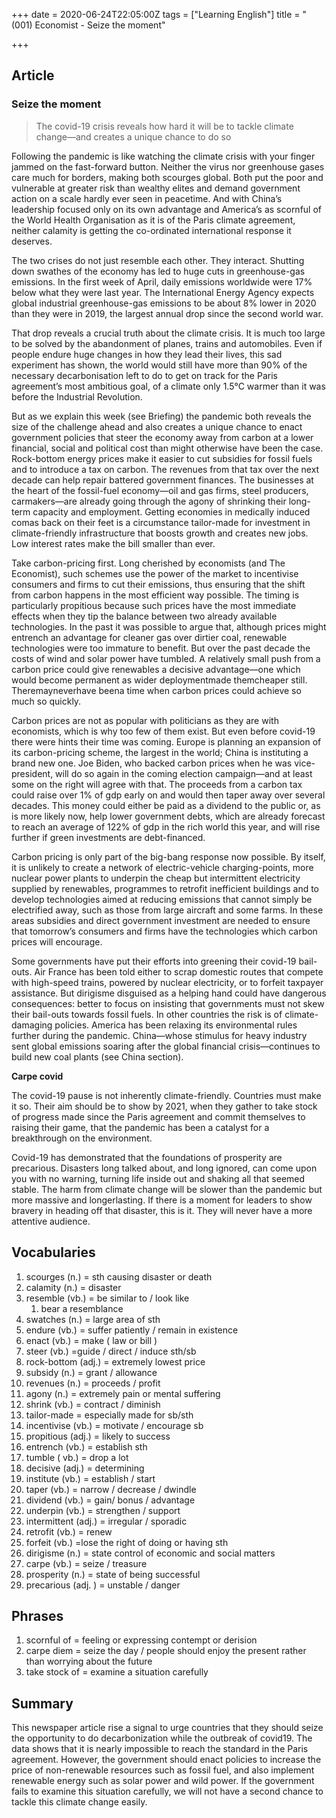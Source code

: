 +++
date = 2020-06-24T22:05:00Z
tags = ["Learning English"]
title = "(001) Economist - Seize the moment"

+++
## Article

### Seize the moment

> The covid-19 crisis reveals how hard it will be to tackle climate change—and creates a unique chance to do so

Following the pandemic is like watching the climate crisis with your finger jammed on the fast-forward button. Neither the virus nor greenhouse gases care much for borders, making both scourges global. Both put the poor and vulnerable at greater risk than wealthy elites and demand government action on a scale hardly ever seen in peacetime. And with China’s leadership focused only on its own advantage and America’s as scornful of the World Health Organisation as it is of the Paris climate agreement, neither calamity is getting the co-ordinated international response it deserves.

The two crises do not just resemble each other. They interact. Shutting down swathes of the economy has led to huge cuts in greenhouse-gas emissions. In the first week of April, daily emissions worldwide were 17% below what they were last year. The International Energy Agency expects global industrial greenhouse-gas emissions to be about 8% lower in 2020 than they were in 2019, the largest annual drop since the second world war.

That drop reveals a crucial truth about the climate crisis. It is much too large to be solved by the abandonment of planes, trains and automobiles. Even if people endure huge changes in how they lead their lives, this sad experiment has shown, the world would still have more than 90% of the necessary decarbonisation left to do to get on track for the Paris agreement’s most ambitious goal, of a climate only 1.5°C warmer than it was before the Industrial Revolution.

But as we explain this week (see Briefing) the pandemic both reveals the size of the challenge ahead and also creates a unique chance to enact government policies that steer the economy away from carbon at a lower financial, social and political cost than might otherwise have been the case. Rock-bottom energy prices make it easier to cut subsidies for fossil fuels and to introduce a tax on carbon. The revenues from that tax over the next decade can help repair battered government finances. The businesses at the heart of the fossil-fuel economy—oil and gas firms, steel producers, carmakers—are already going through the agony of shrinking their long-term capacity and employment. Getting economies in medically induced comas back on their feet is a circumstance tailor-made for investment in climate-friendly infrastructure that boosts growth and creates new jobs. Low interest rates make the bill smaller than ever.

Take carbon-pricing first. Long cherished by economists (and The Economist), such schemes use the power of the market to incentivise consumers and firms to cut their emissions, thus ensuring that the shift from carbon happens in the most efficient way possible. The timing is particularly propitious because such prices have the most immediate effects when they tip the balance between two already available technologies. In the past it was possible to argue that, although prices might entrench an advantage for cleaner gas over dirtier coal, renewable technologies were too immature to benefit. But over the past decade the costs of wind and solar power have tumbled. A relatively small push from a carbon price could give renewables a decisive advantage—one which would become permanent as wider deploymentmade themcheaper still. Theremayneverhave beena time when carbon prices could achieve so much so quickly.

Carbon prices are not as popular with politicians as they are with economists, which is why too few of them exist. But even before covid-19 there were hints their time was coming. Europe is planning an expansion of its carbon-pricing scheme, the largest in the world; China is instituting a brand new one. Joe Biden, who backed carbon prices when he was vice-president, will do so again in the coming election campaign—and at least some on the right will agree with that. The proceeds from a carbon tax could raise over 1% of gdp early on and would then taper away over several decades. This money could either be paid as a dividend to the public or, as is more likely now, help lower government debts, which are already forecast to reach an average of 122% of gdp in the rich world this year, and will rise further if green investments are debt-financed.

Carbon pricing is only part of the big-bang response now possible. By itself, it is unlikely to create a network of electric-vehicle charging-points, more nuclear power plants to underpin the cheap but intermittent electricity supplied by renewables, programmes to retrofit inefficient buildings and to develop technologies aimed at reducing emissions that cannot simply be electrified away, such as those from large aircraft and some farms. In these areas subsidies and direct government investment are needed to ensure that tomorrow’s consumers and firms have the technologies which carbon prices will encourage.

Some governments have put their efforts into greening their covid-19 bail-outs. Air France has been told either to scrap domestic routes that compete with high-speed trains, powered by nuclear electricity, or to forfeit taxpayer assistance. But dirigisme disguised as a helping hand could have dangerous consequences: better to focus on insisting that governments must not skew their bail-outs towards fossil fuels. In other countries the risk is of climate-damaging policies. America has been relaxing its environmental rules further during the pandemic. China—whose stimulus for heavy industry sent global emissions soaring after the global financial crisis—continues to build new coal plants (see China section).

**Carpe covid**

The covid-19 pause is not inherently climate-friendly. Countries must make it so. Their aim should be to show by 2021, when they gather to take stock of progress made since the Paris agreement and commit themselves to raising their game, that the pandemic has been a catalyst for a breakthrough on the environment.

Covid-19 has demonstrated that the foundations of prosperity are precarious. Disasters long talked about, and long ignored, can come upon you with no warning, turning life inside out and shaking all that seemed stable. The harm from climate change will be slower than the pandemic but more massive and longerlasting. If there is a moment for leaders to show bravery in heading off that disaster, this is it. They will never have a more attentive audience.

## Vocabularies

 1. scourges (n.) = sth causing disaster or death
 2. calamity (n.) = disaster
 3. resemble (vb.) = be similar to / look like
    1. bear a resemblance
 4. swatches (n.) = large area of sth
 5. endure (vb.) = suffer patiently / remain in existence
 6. enact (vb.) = make ( law or bill )
 7. steer (vb.) =guide / direct / induce sth/sb
 8. rock-bottom (adj.) = extremely lowest price
 9. subsidy (n.) = grant / allowance
10. revenues (n.) = proceeds / profit
11. agony (n.) = extremely pain or mental suffering
12. shrink (vb.) = contract / diminish
13. tailor-made = especially made for sb/sth
14. incentivise (vb.) = motivate / encourage sb
15. propitious (adj.) = likely to success
16. entrench (vb.) = establish sth
17. tumble ( vb.) = drop a lot
18. decisive (adj.) = determining
19. institute (vb.) = establish / start
20. taper (vb.) = narrow / decrease / dwindle
21. dividend (vb.) = gain/ bonus / advantage
22. underpin (vb.) = strengthen / support
23. intermittent (adj.) = irregular / sporadic
24. retrofit (vb.) = renew
25. forfeit (vb.) =lose the right of doing or having sth
26. dirigisme (n.) = state control of economic and social matters
27. carpe (vb.) = seize / treasure
28. prosperity (n.) = state of being successful
29. precarious (adj. ) = unstable / danger

## Phrases

1. scornful of = feeling or expressing contempt or derision
2. carpe diem = seize the day / people should enjoy the present rather than worrying about the future
3. take stock of = examine a situation carefully

## Summary

This newspaper article rise a signal to urge countries that they should seize the opportunity to do decarbonization while the outbreak of covid19. The data shows that it is nearly impossible to reach the standard in the Paris agreement. However, the government should enact policies to increase the price of non-renewable resources such as fossil fuel, and also implement renewable energy such as solar power and wild power. If the government fails to examine this situation carefully, we will not have a second chance to tackle this climate change easily.